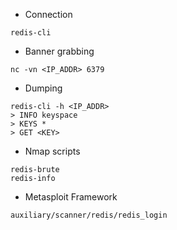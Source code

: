 - Connection

```shell
redis-cli
```

- Banner grabbing

```shel
nc -vn <IP_ADDR> 6379
```

- Dumping

```shell
redis-cli -h <IP_ADDR>
> INFO keyspace
> KEYS *
> GET <KEY>
```

- Nmap scripts

```shell
redis-brute
redis-info
```

- Metasploit Framework

```shell
auxiliary/scanner/redis/redis_login
```